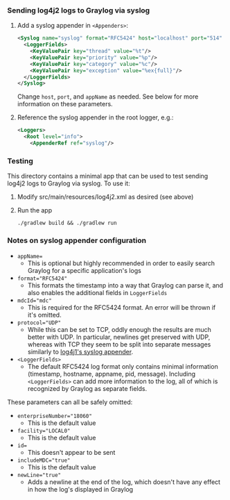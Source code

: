 ### Sending log4j2 logs to Graylog via syslog
1. Add a syslog appender in `<Appenders>`:

    ```xml
    <Syslog name="syslog" format="RFC5424" host="localhost" port="514" protocol="UDP" appName="testlog4j2" mdcId="mdc">
      <LoggerFields>
        <KeyValuePair key="thread" value="%t"/>
        <KeyValuePair key="priority" value="%p"/>
        <KeyValuePair key="category" value="%c"/>
        <KeyValuePair key="exception" value="%ex{full}"/>
      </LoggerFields>
    </Syslog>
    ```

    Change `host`, `port`, and `appName` as needed. See below for more information on these parameters.

1. Reference the syslog appender in the root logger, e.g.:

    ```xml
    <Loggers>
      <Root level="info">
        <AppenderRef ref="syslog"/>
    ```


### Testing
This directory contains a minimal app that can be used to test sending log4j2 logs to Graylog via syslog. To use it:

1. Modify src/main/resources/log4j2.xml as desired (see above)

1. Run the app

    ```
    ./gradlew build && ./gradlew run
    ```


### Notes on syslog appender configuration
- `appName=`
    - This is optional but highly recommended in order to easily search Graylog for a specific application's logs
- `format="RFC5424"`
    - This formats the timestamp into a way that Graylog can parse it, and also enables the additional fields in
    `LoggerFields`
- `mdcId="mdc"`
    - This is required for the RFC5424 format. An error will be thrown if it's omitted.
- `protocol="UDP"`
    - While this can be set to TCP, oddly enough the results are much better with UDP. In particular, newlines get
    preserved with UDP, whereas with TCP they seem to be split into separate messages similarly to [log4j1's syslog appender](../log4j1/).
- `<LoggerFields>`
    - The default RFC5424 log format only contains minimal information (timestamp, hostname, appname, pid, message).
    Including `<LoggerFields>` can add more information to the log, all of which is recognized by Graylog as separate
    fields.

These parameters can all be safely omitted:
- `enterpriseNumber="18060"`
    - This is the default value
- `facility="LOCAL0"`
    - This is the default value
- `id=`
    - This doesn't appear to be sent
- `includeMDC="true"`
    - This is the default value
- `newLine="true"`
    - Adds a newline at the end of the log, which doesn't have any effect in how the log's displayed in Graylog
